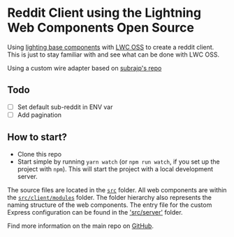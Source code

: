 # Reddit Client using the Lightning Web Components Open Source

Using [lighting base components](https://www.npmjs.com/package/lightning-base-components) with [LWC OSS](https://lwc.dev/) to create a reddit client. This is just to stay familiar with and see what can be done with LWC OSS.

Using a custom wire adapter based on [subrajp's repo](https://github.com/surajp/lwc-oss-wire)

## Todo

-   [ ] Set default sub-reddit in ENV var
-   [ ] Add pagination

## How to start?

-   Clone this repo
-   Start simple by running `yarn watch` (or `npm run watch`, if you set up the project with `npm`). This will start the project with a local development server.

The source files are located in the [`src`](./src) folder. All web components are within the [`src/client/modules`](./src/modules) folder. The folder hierarchy also represents the naming structure of the web components. The entry file for the custom Express configuration can be found in the ['src/server'](./src/server) folder.

Find more information on the main repo on [GitHub](https://github.com/muenzpraeger/create-lwc-app).
